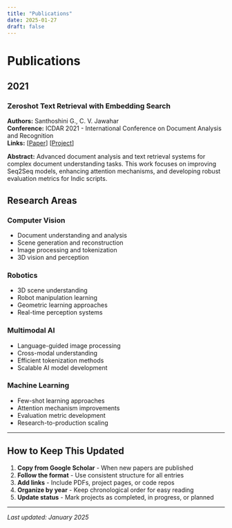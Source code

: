 ```yaml
---
title: "Publications"
date: 2025-01-27
draft: false
---
```


# Publications

## 2021

### Zeroshot Text Retrieval with Embedding Search
**Authors:** Santhoshini G., C. V. Jawahar  
**Conference:** ICDAR 2021 - International Conference on Document Analysis and Recognition  
**Links:** [[Paper](https://cdn.iiit.ac.in/cdn/cvit.iiit.ac.in/images/ConferencePapers/2021/Handwritten-Text.pdf)] [[Project](https://cvit.iiit.ac.in/research/projects/cvit-projects/hw-search)]

**Abstract:** Advanced document analysis and text retrieval systems for complex document understanding tasks. This work focuses on improving Seq2Seq models, enhancing attention mechanisms, and developing robust evaluation metrics for Indic scripts.

## Research Areas

### Computer Vision
- Document understanding and analysis
- Scene generation and reconstruction
- Image processing and tokenization
- 3D vision and perception

### Robotics
- 3D scene understanding
- Robot manipulation learning
- Geometric learning approaches
- Real-time perception systems

### Multimodal AI
- Language-guided image processing
- Cross-modal understanding
- Efficient tokenization methods
- Scalable AI model development

### Machine Learning
- Few-shot learning approaches
- Attention mechanism improvements
- Evaluation metric development
- Research-to-production scaling

---

## How to Keep This Updated

1. **Copy from Google Scholar** - When new papers are published
2. **Follow the format** - Use consistent structure for all entries
3. **Add links** - Include PDFs, project pages, or code repos
4. **Organize by year** - Keep chronological order for easy reading
5. **Update status** - Mark projects as completed, in progress, or planned

---

*Last updated: January 2025*